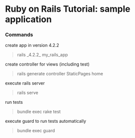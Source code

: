 # Ruby on Rails Tutorial: sample application

### Commands

create app in version 4.2.2
> rails \_4.2.2\_ my_rails_app

create controller for views (including test)
> rails generate controller StaticPages home

execute rails server
> rails serve

run tests
> bundle exec rake test

execute guard to run tests automatically
> bundle exec guard 

